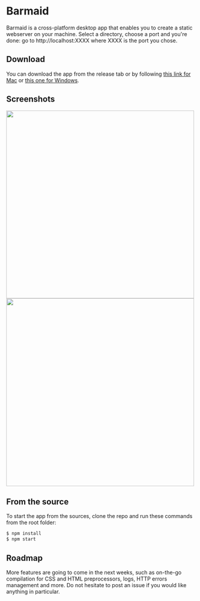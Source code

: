 # Barmaid

Barmaid is a cross-platform desktop app that enables you to create a static webserver on your machine. Select a directory, choose a port and you're done: go to http://localhost:XXXX where XXXX is the port you chose.

## Download

You can download the app from the release tab or by following [this link for Mac](https://github.com/BenjaminBini/barmaid/releases/download/v1.0.0/barmaid.app.zip) or [this one for Windows](https://github.com/BenjaminBini/barmaid/releases/download/v1.0.0/barmaid-win32-x64.zip).

## Screenshots

<img src="http://static.bini.io/barmaid/screenshots/barmaid-tray.png" width="500">
<img src="http://static.bini.io/barmaid/screenshots/barmaid-window.png" width="500">

## From the source

To start the app from the sources, clone the repo and run these commands from the root folder:

```sh
$ npm install
$ npm start
```

## Roadmap

More features are going to come in the next weeks, such as on-the-go compilation for CSS and HTML preprocessors, logs, HTTP errors management and more. Do not hesitate to post an issue if you would like anything in particular.
